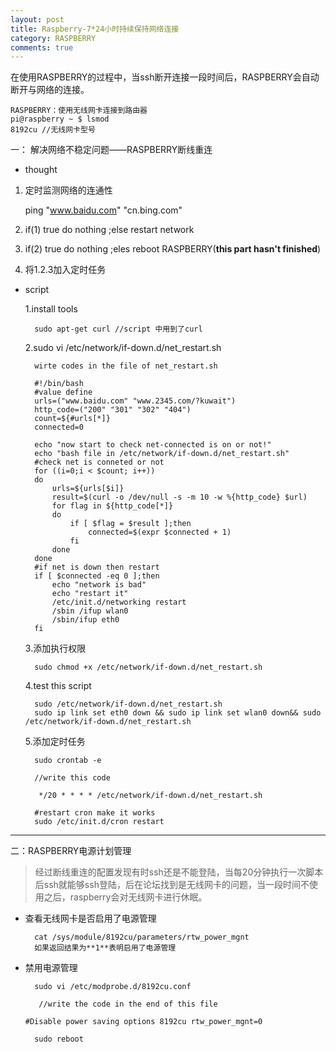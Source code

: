 ```yaml
---
layout: post
title: Raspberry-7*24小时持续保持网络连接
category: RASPBERRY
comments: true
---
```


在使用RASPBERRY的过程中，当ssh断开连接一段时间后，RASPBERRY会自动断开与网络的连接。

    RASPBERRY：使用无线网卡连接到路由器
    pi@raspberry ~ $ lsmod
    8192cu //无线网卡型号
一： 解决网络不稳定问题——RASPBERRY断线重连
+ thought

 1. 定时监测网络的连通性

    ping "www.baidu.com" "cn.bing.com"

 2. if(1) true do nothing ;else restart network

 3. if(2) true do nothing ;eles reboot RASPBERRY(**this part hasn't finished**)

 4. 将1.2.3加入定时任务

+ script

    1.install tools
    
        sudo apt-get curl //script 中用到了curl

    2.sudo vi /etc/network/if-down.d/net_restart.sh
    
        wirte codes in the file of net_restart.sh

        #!/bin/bash
        #value define
        urls=("www.baidu.com" "www.2345.com/?kuwait")
        http_code=("200" "301" "302" "404")
        count=${#urls[*]}
        connected=0

        echo "now start to check net-connected is on or not!"
        echo "bash file in /etc/network/if-down.d/net_restart.sh"
        #check net is conneted or not
        for ((i=0;i < $count; i++))
        do
            urls=${urls[$i]}
            result=$(curl -o /dev/null -s -m 10 -w %{http_code} $url)
            for flag in ${http_code[*]}
            do
                if [ $flag = $result ];then
                    connected=$(expr $connected + 1)
                fi
            done
        done
        #if net is down then restart
        if [ $connected -eq 0 ];then
            echo "network is bad"
            echo "restart it"
            /etc/init.d/networking restart
            /sbin /ifup wlan0
            /sbin/ifup eth0
        fi

    3.添加执行权限
    
        sudo chmod +x /etc/network/if-down.d/net_restart.sh

    4.test this script
    
        sudo /etc/network/if-down.d/net_restart.sh
        sudo ip link set eth0 down && sudo ip link set wlan0 down&& sudo /etc/network/if-down.d/net_restart.sh

    5.添加定时任务
    
        sudo crontab -e

        //write this code
        
         */20 * * * * /etc/network/if-down.d/net_restart.sh 

        #restart cron make it works
        sudo /etc/init.d/cron restart
---

二：RASPBERRY电源计划管理

> 经过断线重连的配置发现有时ssh还是不能登陆，当每20分钟执行一次脚本后ssh就能够ssh登陆，后在论坛找到是无线网卡的问题，当一段时间不使用之后，raspberry会对无线网卡进行休眠。

+ 查看无线网卡是否启用了电源管理

        cat /sys/module/8192cu/parameters/rtw_power_mgnt
        如果返回结果为**1**表明启用了电源管理

+ 禁用电源管理

        sudo vi /etc/modprobe.d/8192cu.conf

         //write the code in the end of this file

    `#Disable power saving
    options 8192cu rtw_power_mgnt=0`

        sudo reboot

